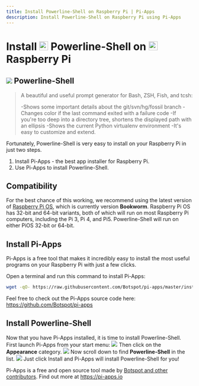 ```yaml
---
title: Install Powerline-Shell on Raspberry Pi | Pi-Apps
description: Install Powerline-Shell on Raspberry Pi using Pi-Apps
---
```

<div class="simple-install-content content">

# Install <img src="/img/app-icons/Powerline-Shell/icon-64.png" height=24> Powerline-Shell on <img src=/img/other-icons/raspberrypi-icon.svg height=24> Raspberry Pi

## <img src="/img/app-icons/Powerline-Shell/icon-64.png"> Powerline-Shell
> A beautiful and useful prompt generator for Bash, ZSH, Fish, and tcsh:
> 
> -Shows some important details about the git/svn/hg/fossil branch
> -Changes color if the last command exited with a failure code
> -If you're too deep into a directory tree, shortens the displayed path with an ellipsis
> -Shows the current Python virtualenv environment
> -It's easy to customize and extend.

Fortunately, Powerline-Shell is very easy to install on your Raspberry Pi in just two steps.
1. Install Pi-Apps - the best app installer for Raspberry Pi.
2. Use Pi-Apps to install Powerline-Shell.
</div>
<div class="simple-install-content content">

## Compatibility
For the best chance of this working, we recommend using the latest version of [Raspberry Pi OS](https://www.raspberrypi.com/software/), which is currently version **Bookworm**.
Raspberry Pi OS has 32-bit and 64-bit variants, both of which will run on most Raspberry Pi computers, including the Pi 3, Pi 4, and Pi5.
Powerline-Shell will run on either PiOS 32-bit or 64-bit.
</div>
<div class="simple-install-content content">

## Install Pi-Apps

Pi-Apps is a free tool that makes it incredibly easy to install the most useful programs on your Raspberry Pi with just a few clicks.

Open a terminal and run this command to install Pi-Apps:
```bash
wget -qO- https://raw.githubusercontent.com/Botspot/pi-apps/master/install | bash
```
Feel free to check out the Pi-Apps source code here: https://github.com/Botspot/pi-apps
</div>
<div class="simple-install-content content">

## Install Powerline-Shell

Now that you have Pi-Apps installed, it is time to install Powerline-Shell.
First launch Pi-Apps from your start menu:
<img src="/img/start-menu.png">
Then click on the <b>Appearance</b> category.
<img src="/img/category-selections/Appearance.png">
Now scroll down to find <b>Powerline-Shell</b> in the list.
<img src="/img/app-icons/Powerline-Shell/app-selection.png">
Just click Install and Pi-Apps will install Powerline-Shell for you!
</div>
<div class="simple-install-content content">

Pi-Apps is a free and open source tool made by [Botspot and other contributors](/about/#contributors). Find out more at https://pi-apps.io
</div>
